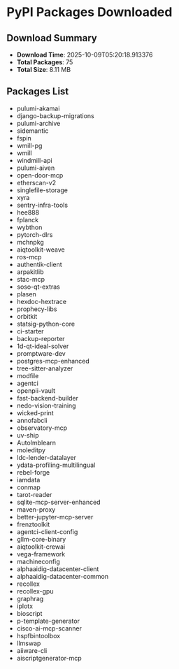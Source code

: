 # PyPI Packages Downloaded

## Download Summary
- **Download Time**: 2025-10-09T05:20:18.913376
- **Total Packages**: 75
- **Total Size**: 8.11 MB

## Packages List
- pulumi-akamai
- django-backup-migrations
- pulumi-archive
- sidemantic
- fspin
- wmill-pg
- wmill
- windmill-api
- pulumi-aiven
- open-door-mcp
- etherscan-v2
- singlefile-storage
- xyra
- sentry-infra-tools
- hee888
- fplanck
- wybthon
- pytorch-dlrs
- mchnpkg
- aiqtoolkit-weave
- ros-mcp
- authentik-client
- arpakitlib
- stac-mcp
- soso-qt-extras
- plasen
- hexdoc-hextrace
- prophecy-libs
- orbitkit
- statsig-python-core
- ci-starter
- backup-reporter
- 1d-qt-ideal-solver
- promptware-dev
- postgres-mcp-enhanced
- tree-sitter-analyzer
- modfile
- agentci
- openpii-vault
- fast-backend-builder
- nedo-vision-training
- wicked-print
- annofabcli
- observatory-mcp
- uv-ship
- AutoImblearn
- moleditpy
- ldc-lender-datalayer
- ydata-profiling-multilingual
- rebel-forge
- iamdata
- conmap
- tarot-reader
- sqlite-mcp-server-enhanced
- maven-proxy
- better-jupyter-mcp-server
- frenztoolkit
- agentci-client-config
- gllm-core-binary
- aiqtoolkit-crewai
- vega-framework
- machineconfig
- alphaaidig-datacenter-client
- alphaaidig-datacenter-common
- recollex
- recollex-gpu
- graphrag
- iplotx
- bioscript
- p-template-generator
- cisco-ai-mcp-scanner
- hspfbintoolbox
- llmswap
- aiiware-cli
- aiscriptgenerator-mcp

